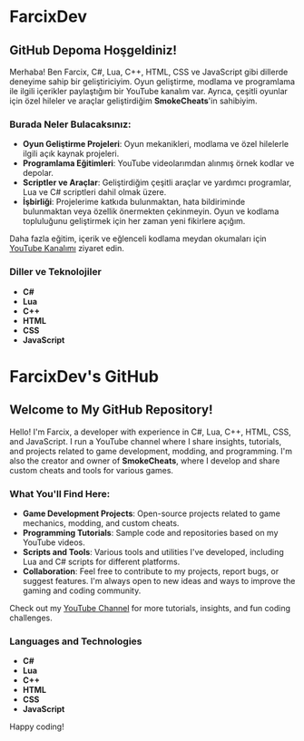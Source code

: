 # FarcixDev

## GitHub Depoma Hoşgeldiniz!

Merhaba! Ben Farcix, C#, Lua, C++, HTML, CSS ve JavaScript gibi dillerde deneyime sahip bir geliştiriciyim. Oyun geliştirme, modlama ve programlama ile ilgili içerikler paylaştığım bir YouTube kanalım var. Ayrıca, çeşitli oyunlar için özel hileler ve araçlar geliştirdiğim **SmokeCheats**'in sahibiyim.

### Burada Neler Bulacaksınız:

- **Oyun Geliştirme Projeleri**: Oyun mekanikleri, modlama ve özel hilelerle ilgili açık kaynak projeleri.
- **Programlama Eğitimleri**: YouTube videolarımdan alınmış örnek kodlar ve depolar.
- **Scriptler ve Araçlar**: Geliştirdiğim çeşitli araçlar ve yardımcı programlar, Lua ve C# scriptleri dahil olmak üzere.
- **İşbirliği**: Projelerime katkıda bulunmaktan, hata bildiriminde bulunmaktan veya özellik önermekten çekinmeyin. Oyun ve kodlama topluluğunu geliştirmek için her zaman yeni fikirlere açığım.

Daha fazla eğitim, içerik ve eğlenceli kodlama meydan okumaları için [YouTube Kanalımı](https://www.youtube.com/@farcix) ziyaret edin. 

### Diller ve Teknolojiler

- **C#**
- **Lua**
- **C++**
- **HTML**
- **CSS**
- **JavaScript**


# FarcixDev's GitHub

## Welcome to My GitHub Repository!

Hello! I'm Farcix, a developer with experience in C#, Lua, C++, HTML, CSS, and JavaScript. I run a YouTube channel where I share insights, tutorials, and projects related to game development, modding, and programming. I'm also the creator and owner of **SmokeCheats**, where I develop and share custom cheats and tools for various games.

### What You'll Find Here:

- **Game Development Projects**: Open-source projects related to game mechanics, modding, and custom cheats.
- **Programming Tutorials**: Sample code and repositories based on my YouTube videos.
- **Scripts and Tools**: Various tools and utilities I've developed, including Lua and C# scripts for different platforms.
- **Collaboration**: Feel free to contribute to my projects, report bugs, or suggest features. I'm always open to new ideas and ways to improve the gaming and coding community.

Check out my [YouTube Channel](https://www.youtube.com/@farcix) for more tutorials, insights, and fun coding challenges.

### Languages and Technologies

- **C#**
- **Lua**
- **C++**
- **HTML**
- **CSS**
- **JavaScript**

Happy coding!


